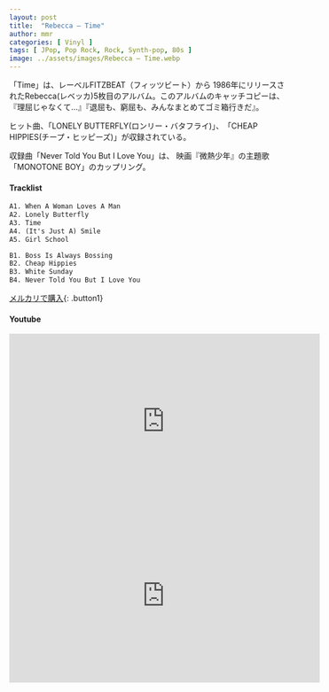 ```yaml
---
layout: post
title:  "Rebecca – Time"
author: mmr
categories: [ Vinyl ]
tags: [ JPop, Pop Rock, Rock, Synth-pop, 80s ]
image: ../assets/images/Rebecca – Time.webp
---
```


「Time」は、レーベルFITZBEAT（フィッツビート）から 1986年にリリースされたRebecca(レベッカ)5枚目のアルバム。このアルバムのキャッチコピーは、『理屈じゃなくて…』『退屈も、窮屈も、みんなまとめてゴミ箱行きだ』。

ヒット曲、「LONELY BUTTERFLY(ロンリー・バタフライ)」、　「CHEAP HIPPIES(チープ・ヒッピーズ)」が収録されている。

収録曲「Never Told You But I Love You」は、
映画『微熱少年』の主題歌「MONOTONE BOY」のカップリング。

#### Tracklist
```md
A1. When A Woman Loves A Man
A2. Lonely Butterfly
A3. Time
A4. (It's Just A) Smile
A5. Girl School

B1. Boss Is Always Bossing
B2. Cheap Hippies
B3. White Sunday
B4. Never Told You But I Love You
```

[メルカリで購入](https://jp.mercari.com/item/m74901266311?afid=6142608987){: .button1}

#### Youtube
<iframe width="560" height="315" src="https://www.youtube.com/embed/IHuMjO9g0Bw?si=xg7jMwRxFEGpTRiP" title="YouTube video player" frameborder="0" allow="accelerometer; autoplay; clipboard-write; encrypted-media; gyroscope; picture-in-picture; web-share" referrerpolicy="strict-origin-when-cross-origin" allowfullscreen></iframe>

<iframe width="560" height="315" src="https://www.youtube.com/embed/9TTXS-CJMX4?si=kqauTe0g4L9o7D6F" title="YouTube video player" frameborder="0" allow="accelerometer; autoplay; clipboard-write; encrypted-media; gyroscope; picture-in-picture; web-share" referrerpolicy="strict-origin-when-cross-origin" allowfullscreen></iframe>